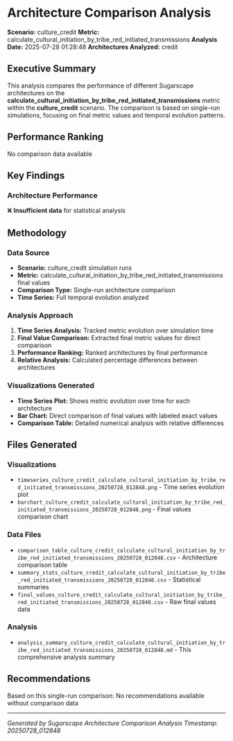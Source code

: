 # Architecture Comparison Analysis

**Scenario:** culture_credit
**Metric:** calculate_cultural_initiation_by_tribe_red_initiated_transmissions
**Analysis Date:** 2025-07-28 01:28:48
**Architectures Analyzed:** credit

## Executive Summary

This analysis compares the performance of different Sugarscape architectures on the **calculate_cultural_initiation_by_tribe_red_initiated_transmissions** metric within the **culture_credit** scenario. The comparison is based on single-run simulations, focusing on final metric values and temporal evolution patterns.

## Performance Ranking
No comparison data available

## Key Findings

### Architecture Performance
❌ **Insufficient data** for statistical analysis

## Methodology

### Data Source
- **Scenario:** culture_credit simulation runs
- **Metric:** calculate_cultural_initiation_by_tribe_red_initiated_transmissions final values
- **Comparison Type:** Single-run architecture comparison
- **Time Series:** Full temporal evolution analyzed

### Analysis Approach
1. **Time Series Analysis:** Tracked metric evolution over simulation time
2. **Final Value Comparison:** Extracted final metric values for direct comparison
3. **Performance Ranking:** Ranked architectures by final performance
4. **Relative Analysis:** Calculated percentage differences between architectures

### Visualizations Generated
- **Time Series Plot:** Shows metric evolution over time for each architecture
- **Bar Chart:** Direct comparison of final values with labeled exact values
- **Comparison Table:** Detailed numerical analysis with relative differences

## Files Generated

### Visualizations
- `timeseries_culture_credit_calculate_cultural_initiation_by_tribe_red_initiated_transmissions_20250728_012848.png` - Time series evolution plot
- `barchart_culture_credit_calculate_cultural_initiation_by_tribe_red_initiated_transmissions_20250728_012848.png` - Final values comparison chart

### Data Files
- `comparison_table_culture_credit_calculate_cultural_initiation_by_tribe_red_initiated_transmissions_20250728_012848.csv` - Architecture comparison table
- `summary_stats_culture_credit_calculate_cultural_initiation_by_tribe_red_initiated_transmissions_20250728_012848.csv` - Statistical summaries
- `final_values_culture_credit_calculate_cultural_initiation_by_tribe_red_initiated_transmissions_20250728_012848.csv` - Raw final values data

### Analysis
- `analysis_summary_culture_credit_calculate_cultural_initiation_by_tribe_red_initiated_transmissions_20250728_012848.md` - This comprehensive analysis summary

## Recommendations

Based on this single-run comparison:
No recommendations available without comparison data

---
*Generated by Sugarscape Architecture Comparison Analysis*
*Timestamp: 20250728_012848*
